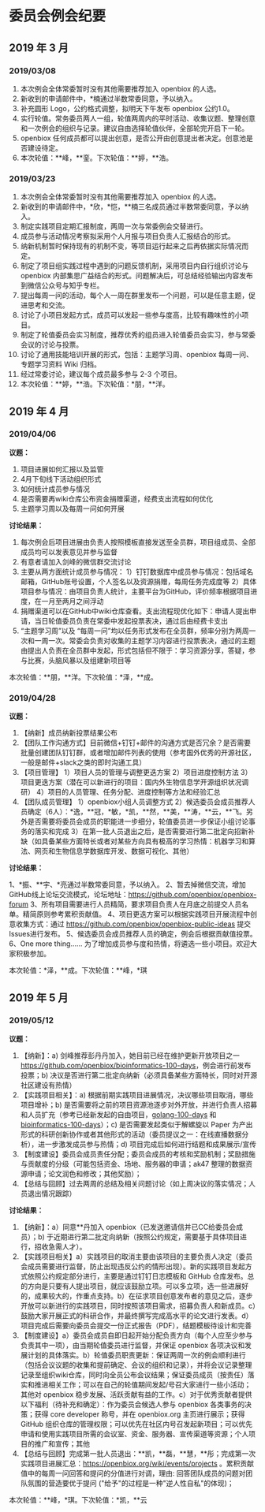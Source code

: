 # 委员会例会纪要

## 2019 年 3 月

### 2019/03/08

1. 本次例会全体常委暂时没有其他需要推荐加入 openbiox 的人选。
2. 新收到的申请邮件中，\*楠通过半数常委同意，予以纳入。
3. 补充圆形 Logo，公约格式调整，拟明天下午发布 openbiox 公约1.0。
4. 实行轮值。常务委员两人一组，轮值两周内的平时活动、收集议题、整理创意和一次例会的组织与记录。建议自由选择轮值伙伴，全部轮完开启下一轮。
5. openbiox 任何成员都可以提出创意，是否公开由创意提出者决定。创意池是否建设待定。
6. 本次轮值：\*\*峰，\*\*銮。下次轮值：\*\*婷，\*\*浩。

### 2019/03/23

1. 本次例会全体常委暂时没有其他需要推荐加入 openbiox 的人选。
2. 新收到的申请邮件中，\*欣，\*恺，\*\*楠三名成员通过半数常委同意，予以纳入。
3. 制定实践项目定期汇报制度，两周一次与常委例会交替进行。
4. 成员参与活动情况考察拟采用个人月报与项目负责人汇报结合的形式。
5. 纳新机制暂时保持现有的机制不变，等项目运行起来之后再依据实际情况而定。
6. 制定了项目组实践过程中遇到的问题反馈机制，采用项目内自行组织讨论与 openbiox 内部集思广益结合的形式。问题解决后，可总结经验输出内容发布到微信公众号与知乎专栏。
7. 提出每周一问的活动，每个人一周在群里发布一个问题，可以是任意主题，促进思考和交流。
8. 讨论了小项目发起方式，成员可以发起一些参与度高，比较有趣味性的小项目。
9. 制定了轮值委员会实习制度，推荐优秀的组员进入轮值委员会实习，参与常委会议的讨论与投票。
10. 讨论了通用技能培训开展的形式，包括：主题学习周、openbiox 每周一问、专题学习资料 Wiki 归档。
11. 经过常委讨论，建议每个成员最多参与 2-3 个项目。
12. 本次轮值：\*\*婷，\*\*浩。下次轮值：\*朋，\*\*洋。

## 2019 年 4 月

### 2019/04/06

**议题：**

1. 项目进展如何汇报以及监管
2. 4月下旬线下活动组织形式
3. 如何统计成员参与情况
4. 是否需要再wiki仓库公布资金捐赠渠道，经费支出流程如何优化
5. 主题学习周以及每周一问如何开展

**讨论结果：**

1. 每次例会后项目进展由负责人按照模板直接发送至全员群，项目组成员、全部成员均可以发表意见并参与监督
2. 有意者请加入剑峰的微信群交流讨论
3. 主要从两方面统计成员参与情况：
    1）钉钉数据库中成员参与情况：包括域名邮箱，GitHub账号设置，个人签名以及资源捐赠，每周任务完成度等
    2）具体项目参与情况：由项目负责人统计，主要平台为GitHub，评价频率根据项目进度，在一月至两月之间浮动
4. 捐赠渠道可以在GitHub中wiki仓库查看。支出流程现优化如下：申请人提出申请，当日轮值委员负责在常委中发起投票表决，通过后由经费卡支出
5. “主题学习周”以及
    “每周一问”均以任务形式发布在全员群，频率分别为两周一次和一周一次。常委会负责对收集的主题学习内容进行投票表决，通过的主题由提出人负责在全员群中发起，形式包括但不限于：学习资源分享，答疑，参与比赛，头脑风暴以及组建新项目等

本次轮值：\*\*朋，\*\*洋。下次轮值：\*泽，\*\*成。

### 2019/04/28

**议题：**

1. 【纳新】成员纳新投票结果公布
2. 【团队工作沟通方式】目前微信+钉钉+邮件的沟通方式是否冗余？是否需要批量创建团队钉钉群，或者增加邮件列表的使用（参考国外优秀的开源社区，一般是邮件+slack之类的即时沟通工具）
3. 【项目管理】
    1）项目人员的管理与调整更迭方案
    2）项目进度控制方法
    3）项目更迭方案（潜在可以新进行的项目：国内外生物信息学开源组织状况调研）
    4）项目的人员管理、任务分配、进度控制等方法和经验汇总
4. 【团队成员管理】
    1）openbiox小组人员调整方式
    2）候选委员会成员推荐人员确定（6人）：\*逸，\*\*冠，\*敏，\*凯，\*\*然，\*\*美，\*\*涛，\*\*云，\*\*飞。另外是否需要将委员会成员的职能进一步细分，轮值委员进一步保证小组讨论事务的落实和完成
    3）在第一批人员退出之后，是否需要进行第二批定向招新补缺（如具备某些方面特长或者对某些方向具有极高的学习热情：机器学习和算法、网页和生物信息学数据库开发、数据可视化、其他）

**讨论结果：**

1、\*振、\*\*宇、\*亮通过半数常委同意，予以纳入。
2、暂去掉微信交流，增加GitHub线上论坛交流模式，论坛地址：<https://github.com/openbiox/openbiox-forum>
3、所有项目需要进行人员精简，要求项目负责人在月底之前提交人员名单。精简原则参考累积贡献值。
4、项目更迭方案可以根据实践项目开展流程中创意收集方式：通过 <https://github.com/openbiox/openbiox-public-ideas> 提交Issues进行发布。
5、候选委员会成员推荐人员的确定，例会后根据贡献值投票。
6、One more thing...... 为了增加成员参与度和热情，将遴选一些小项目。欢迎大家积极参加。

本次轮值：\*泽，\*\*成。下次轮值：\*\*峰，\*琪

## 2019 年 5 月

### 2019/05/12

**议题：**

1. 【纳新】：a) 剑峰推荐彭丹丹加入，她目前已经在维护更新开放项目之一 <https://github.com/openbiox/bioinformatics-100-days>，例会进行前发布投票；b) 决议是否进行第二批定向纳新（必须具备某些方面特长，同时对开源社区建设有热情）
2. 【实践项目相关】：a) 根据前期实践项目进展情况，决议哪些项目取消，哪些项目增补；b) 是否需要将之前的项目资源池逐步对外开放，并进行负责人招募和人员扩充（参考已经新发起的自由项目，[golang-100-days](https://github.com/openbiox/golang-100-days) 和 [bioinformatics-100-days](https://github.com/openbiox)）；c) 是否需要发起类似于解螺旋以 Paper 为产出形式的科研创新协作或者其他形式的活动（委员提议之一：在线直播数据分析），进一步激发成员参与热情；d) 项目完成后如何进行结题和成果展示/宣传
3. 【制度建设】委员会成员责任分配；委员会成员的考核和奖励机制；奖励措施与贡献度的分级（可能包括资金、场地、服务器的申请；ak47 整理的数据资源申请；论文润色和修改；其他奖励）；
4. 【总结与回顾】过去两周的总结及相关问题讨论（如上周决议的落实情况；人员退出情况跟踪）

**讨论结果：**

1. 【纳新】：a）同意\*\*丹加入 openbiox（已发送邀请信并已CC给委员会成员）；b) 于近期进行第二批定向纳新（按照公约规定，需要基于具体项目进行，招收急需人才）。
2. 【实践项目相关】a）实践项目的取消主要由该项目的主要负责人决定（委员会成员需要进行监督，防止出现违反公约的情形出现）。新的实践项目发起方式依照公约规定部分进行，主要是通过钉钉日志模板和 GitHub 仓库发布。总的方向是只要有人提出项目，就应该鼓励立项。可以多立项，选一些进展好的，成果较大的，作重点支持。b）在征求项目创意发布者的意见之后，逐步开放可以新进行的实践项目，同时按照该项目需求，招募负责人和新成员。c）鼓励大家开展正式的科研合作，并最终撰写完成高水平的论文进行发表。d）项目完成后需要向委员会提交一份正式报告（PDF），结题模板待设计和完善
3. 【制度建设】a）委员会成员自即日起开始分配负责方向（每个人应至少参与负责其中一项），由当期轮值委员进行监督，并保证 openbiox 各项决议和发展计划的具体落实。b）轮值委员职责更新：保证两周一次的例会顺利进行（包括会议议题的收集和提前确定、会议的组织和记录），并将会议记录整理记录至组织wiki仓库，同时向全员公布会议结果；保证委员成员（按责任）落实和推进相关工作；可以在自己的轮值期间发起/号召大家进行一些小活动；其他对 openbiox 稳步发展、活跃贡献有益的工作。c）对于优秀贡献者提供以下福利（待补充和确定）：作为委员会候选人参与 openbiox 各类事务的决策；获得 core developer 称号，并在 openbiox.org 主页进行展示；获得 GitHub 组织仓库的管理权限；可以优先在社区内号召发起新项目；可以优先申请和使用实践项目所需的会议室、资金、服务器、宣传渠道等资源；个人项目的推广和宣传；其他
4. 【总结与回顾】完成第一批人员退出：\*\*凯，\*\*磊，\*\*慧，\*\*彤；完成第一次实践项目进展汇总：<https://openbiox.org/wiki/events/projects> 。累积贡献值中的每周一问回答和提问的分值进行对调，理由: 回答团队成员的问题对团队氛围的营造要优于提问 ("给予"的过程是一种"逆人性自私"的体现)；

本次轮值：\*\*峰，\*琪。下次轮值：\*凯，\*\*云

